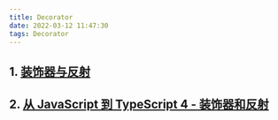 ```yaml
---
title: Decorator
date: 2022-03-12 11:47:30
tags: Decorator
---
```



## 1. [装饰器与反射](https://segmentfault.com/a/1190000011520817)

## 2. [从 JavaScript 到 TypeScript 4 - 装饰器和反射](https://tasaid.com/blog/20171011233014.html)

